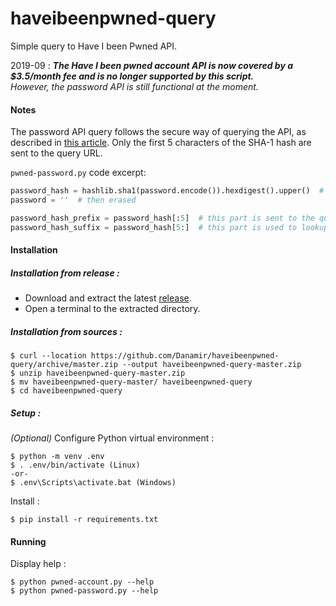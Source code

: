 # haveibeenpwned-query
Simple query to Have I been Pwned API.

2019-09 : ***The *Have I been pwned* account API is now covered by a $3.5/month fee and is no longer supported by this script.***  
*However, the password API is still functional at the moment.*

#### Notes
The password API query follows the secure way of querying the API, as described in [this article](https://www.troyhunt.com/ive-just-launched-pwned-passwords-version-2/#cloudflareprivacyandkanonymity). Only the first 5 characters of the SHA-1 hash are sent to the query URL.

`pwned-password.py` code excerpt: 
```python
password_hash = hashlib.sha1(password.encode()).hexdigest().upper()  # password is SHA-1 hashed
password = ''  # then erased

password_hash_prefix = password_hash[:5]  # this part is sent to the query URL
password_hash_suffix = password_hash[5:]  # this part is used to lookup the hash locally in the query response content
```

#### Installation

##### Installation from release :
 - Download and extract the latest [release](https://github.com/Danamir/haveibeenpwned-query/releases). 
 - Open a terminal to the extracted directory.

##### Installation from sources :
```shell
$ curl --location https://github.com/Danamir/haveibeenpwned-query/archive/master.zip --output haveibeenpwned-query-master.zip
$ unzip haveibeenpwned-query-master.zip
$ mv haveibeenpwned-query-master/ haveibeenpwned-query
$ cd haveibeenpwned-query
```

##### Setup :
_(Optional)_ Configure Python virtual environment :
```shell
$ python -m venv .env
$ . .env/bin/activate (Linux) 
-or-
$ .env\Scripts\activate.bat (Windows)
```

Install :
```shell
$ pip install -r requirements.txt
```


#### Running

Display help :
```shell
$ python pwned-account.py --help
$ python pwned-password.py --help
```

